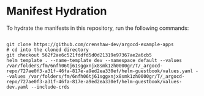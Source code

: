 
# Manifest Hydration

To hydrate the manifests in this repository, run the following commands:

```shell

git clone https://github.com/crenshaw-dev/argocd-example-apps
# cd into the cloned directory
git checkout 562f2ae6c521fddfd5d0d21319e97367ae2a6cb5
helm template . --name-template dev --namespace default --values /var/folders/fm/6nfh06tj61sggxnjx8smk1zh0000gr/T/_argocd-repo/727ae0f3-a31f-46fa-817e-a9ed2ea330ef/helm-guestbook/values.yaml --values /var/folders/fm/6nfh06tj61sggxnjx8smk1zh0000gr/T/_argocd-repo/727ae0f3-a31f-46fa-817e-a9ed2ea330ef/helm-guestbook/values-dev.yaml --include-crds
```